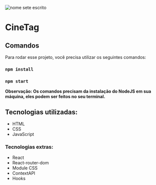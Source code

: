 
![nome sete escrito](https://github.com/anagiulias/CineTag/assets/115855530/567d5bea-8b95-418f-ad51-ba67f4b934b0)

# CineTag

## Comandos
Para rodar esse projeto, você precisa utilizar os seguintes comandos:

### `npm install`
### `npm start`

**Observação: Os comandos precisam da instalação do NodeJS em sua máquina, eles podem ser feitos no seu terminal.**

## Tecnologias utilizadas:
* HTML
* CSS
* JavaScript

### Tecnologias extras:
* React
* React-router-dom
* Module CSS
* ContextAPI
* Hooks
